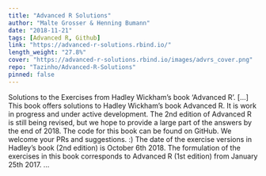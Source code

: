 ```yaml
---
title: "Advanced R Solutions"
author: "Malte Grosser & Henning Bumann"
date: "2018-11-21"
tags: [Advanced R, Github]
link: "https://advanced-r-solutions.rbind.io/"
length_weight: "27.8%"
cover: "https://advanced-r-solutions.rbind.io/images/advrs_cover.png"
repo: "Tazinho/Advanced-R-Solutions"
pinned: false
---
```


Solutions to the Exercises from Hadley Wickham’s book ‘Advanced R’. [...] This book offers solutions to Hadley Wickham’s book Advanced R. It is work in progress and under active development. The 2nd edition of Advanced R is still being revised, but we hope to provide a large part of the answers by the end of 2018. The code for this book can be found on GitHub. We welcome your PRs and suggestions. :) The date of the exercise versions in Hadley’s book (2nd edition) is October 6th 2018. The formulation of the exercises in this book corresponds to Advanced R (1st edition) from January 25th 2017. ...
